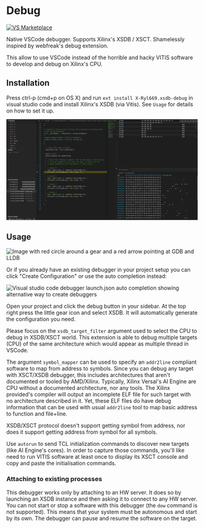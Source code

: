 # Debug

[![VS Marketplace](https://img.shields.io/visual-studio-marketplace/v/X-Ryl669.xsdb-debug?label=VS%20Marketplace)](https://marketplace.visualstudio.com/items?itemName=X-Ryl669.xsdb-debug)

Native VSCode debugger. Supports Xilinx's XSDB / XSCT.
Shamelessly inspired by webfreak's debug extension.

This allow to use VSCode instead of the horrible and hacky VITIS software to develop and debug on Xilinx's CPU.

## Installation

Press ctrl-p (cmd+p on OS X) and run `ext install X-Ryl669.xsdb-debug` in visual studio code and install Xilinx's XSDB (via Vitis). See `Usage` for details on how to set it up.

![Preview](images/preview.png)

## Usage

![Image with red circle around a gear and a red arrow pointing at GDB and LLDB](images/tutorial1.png)

Or if you already have an existing debugger in your project setup you can click "Create Configuration" or use the auto completion instead:

![Visual studio code debugger launch.json auto completion showing alternative way to create debuggers](images/tutorial1-alt.png)

Open your project and click the debug button in your sidebar. At the top right press
the little gear icon and select XSDB. It will automatically generate the configuration
you need.

Please focus on the `xsdb_target_filter` argument used to select the CPU to debug in XSDB/XSCT world.
This extension is able to debug multiple targets (CPU) of the same architecture which would appear as multiple thread in VSCode.

The argument `symbol_mapper` can be used to specify an `addr2line` compliant software to map from address to symbols.
Since you can debug any target with XSCT/XSDB debugger, this includes architectures that aren't documented or tooled by AMD/Xilinx.
Typically, Xilinx Versal's AI Engine are CPU without a documented architecture, nor any tools. The Xilinx provided's compiler will output
an incomplete ELF file for such target with no architecture described in it. Yet, these ELF files do have debug information 
that can be used with usual `addr2line` tool to map basic address to function and file+line.

XSDB/XSCT protocol doesn't support getting symbol from address, nor does it support getting address from symbol for all symbols.

Use `autorun` to send TCL initialization commands to discover new targets (like AI Engine's cores). In order to capture those commands, 
you'll like need to run VITIS software at least once to display its XSCT console and copy and paste the initialisation commands.


### Attaching to existing processes

This debugger works only by attaching to an HW server. It does so by launching an XSDB instance and then 
asking it to connect to any HW server. You can not start or stop a software with this debugger (the `dow` command is not supported).
This means that your system must be autonomous and start by its own. The debugger can pause and resume the software on the target.

